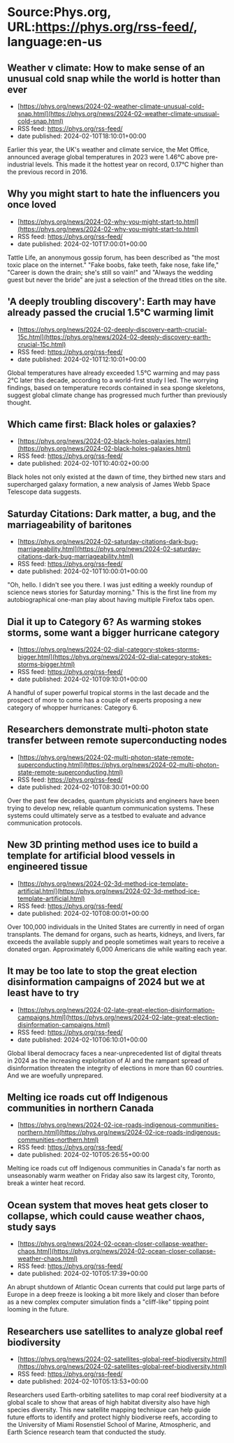 # Source:Phys.org, URL:https://phys.org/rss-feed/, language:en-us

## Weather v climate: How to make sense of an unusual cold snap while the world is hotter than ever
 - [https://phys.org/news/2024-02-weather-climate-unusual-cold-snap.html](https://phys.org/news/2024-02-weather-climate-unusual-cold-snap.html)
 - RSS feed: https://phys.org/rss-feed/
 - date published: 2024-02-10T18:10:01+00:00

Earlier this year, the UK's weather and climate service, the Met Office, announced average global temperatures in 2023 were 1.46°C above pre-industrial levels. This made it the hottest year on record, 0.17°C higher than the previous record in 2016.

## Why you might start to hate the influencers you once loved
 - [https://phys.org/news/2024-02-why-you-might-start-to.html](https://phys.org/news/2024-02-why-you-might-start-to.html)
 - RSS feed: https://phys.org/rss-feed/
 - date published: 2024-02-10T17:00:01+00:00

Tattle Life, an anonymous gossip forum, has been described as "the most toxic place on the internet." "Fake boobs, fake teeth, fake nose, fake life," "Career is down the drain; she's still so vain!" and "Always the wedding guest but never the bride" are just a selection of the thread titles on the site.

## 'A deeply troubling discovery': Earth may have already passed the crucial 1.5°C warming limit
 - [https://phys.org/news/2024-02-deeply-discovery-earth-crucial-15c.html](https://phys.org/news/2024-02-deeply-discovery-earth-crucial-15c.html)
 - RSS feed: https://phys.org/rss-feed/
 - date published: 2024-02-10T12:10:01+00:00

Global temperatures have already exceeded 1.5°C warming and may pass 2°C later this decade, according to a world-first study I led. The worrying findings, based on temperature records contained in sea sponge skeletons, suggest global climate change has progressed much further than previously thought.

## Which came first: Black holes or galaxies?
 - [https://phys.org/news/2024-02-black-holes-galaxies.html](https://phys.org/news/2024-02-black-holes-galaxies.html)
 - RSS feed: https://phys.org/rss-feed/
 - date published: 2024-02-10T10:40:02+00:00

Black holes not only existed at the dawn of time, they birthed new stars and supercharged galaxy formation, a new analysis of James Webb Space Telescope data suggests.

## Saturday Citations: Dark matter, a bug, and the marriageability of baritones
 - [https://phys.org/news/2024-02-saturday-citations-dark-bug-marriageability.html](https://phys.org/news/2024-02-saturday-citations-dark-bug-marriageability.html)
 - RSS feed: https://phys.org/rss-feed/
 - date published: 2024-02-10T10:00:01+00:00

"Oh, hello. I didn't see you there. I was just editing a weekly roundup of science news stories for Saturday morning." This is the first line from my autobiographical one-man play about having multiple Firefox tabs open.

## Dial it up to Category 6? As warming stokes storms, some want a bigger hurricane category
 - [https://phys.org/news/2024-02-dial-category-stokes-storms-bigger.html](https://phys.org/news/2024-02-dial-category-stokes-storms-bigger.html)
 - RSS feed: https://phys.org/rss-feed/
 - date published: 2024-02-10T09:10:01+00:00

A handful of super powerful tropical storms in the last decade and the prospect of more to come has a couple of experts proposing a new category of whopper hurricanes: Category 6.

## Researchers demonstrate multi-photon state transfer between remote superconducting nodes
 - [https://phys.org/news/2024-02-multi-photon-state-remote-superconducting.html](https://phys.org/news/2024-02-multi-photon-state-remote-superconducting.html)
 - RSS feed: https://phys.org/rss-feed/
 - date published: 2024-02-10T08:30:01+00:00

Over the past few decades, quantum physicists and engineers have been trying to develop new, reliable quantum communication systems. These systems could ultimately serve as a testbed to evaluate and advance communication protocols.

## New 3D printing method uses ice to build a template for artificial blood vessels in engineered tissue
 - [https://phys.org/news/2024-02-3d-method-ice-template-artificial.html](https://phys.org/news/2024-02-3d-method-ice-template-artificial.html)
 - RSS feed: https://phys.org/rss-feed/
 - date published: 2024-02-10T08:00:01+00:00

Over 100,000 individuals in the United States are currently in need of organ transplants. The demand for organs, such as hearts, kidneys, and livers, far exceeds the available supply and people sometimes wait years to receive a donated organ. Approximately 6,000 Americans die while waiting each year.

## It may be too late to stop the great election disinformation campaigns of 2024 but we at least have to try
 - [https://phys.org/news/2024-02-late-great-election-disinformation-campaigns.html](https://phys.org/news/2024-02-late-great-election-disinformation-campaigns.html)
 - RSS feed: https://phys.org/rss-feed/
 - date published: 2024-02-10T06:10:01+00:00

Global liberal democracy faces a near-unprecedented list of digital threats in 2024 as the increasing exploitation of AI and the rampant spread of disinformation threaten the integrity of elections in more than 60 countries. And we are woefully unprepared.

## Melting ice roads cut off Indigenous communities in northern Canada
 - [https://phys.org/news/2024-02-ice-roads-indigenous-communities-northern.html](https://phys.org/news/2024-02-ice-roads-indigenous-communities-northern.html)
 - RSS feed: https://phys.org/rss-feed/
 - date published: 2024-02-10T05:26:55+00:00

Melting ice roads cut off Indigenous communities in Canada's far north as unseasonably warm weather on Friday also saw its largest city, Toronto, break a winter heat record.

## Ocean system that moves heat gets closer to collapse, which could cause weather chaos, study says
 - [https://phys.org/news/2024-02-ocean-closer-collapse-weather-chaos.html](https://phys.org/news/2024-02-ocean-closer-collapse-weather-chaos.html)
 - RSS feed: https://phys.org/rss-feed/
 - date published: 2024-02-10T05:17:39+00:00

An abrupt shutdown of Atlantic Ocean currents that could put large parts of Europe in a deep freeze is looking a bit more likely and closer than before as a new complex computer simulation finds a "cliff-like" tipping point looming in the future.

## Researchers use satellites to analyze global reef biodiversity
 - [https://phys.org/news/2024-02-satellites-global-reef-biodiversity.html](https://phys.org/news/2024-02-satellites-global-reef-biodiversity.html)
 - RSS feed: https://phys.org/rss-feed/
 - date published: 2024-02-10T05:13:53+00:00

Researchers used Earth-orbiting satellites to map coral reef biodiversity at a global scale to show that areas of high habitat diversity also have high species diversity. This new satellite mapping technique can help guide future efforts to identify and protect highly biodiverse reefs, according to the University of Miami Rosenstiel School of Marine, Atmospheric, and Earth Science research team that conducted the study.

